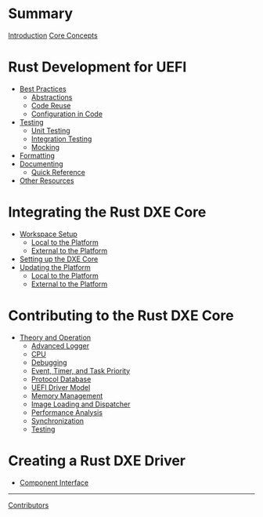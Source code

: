 # Summary

[Introduction](introduction.md)
[Core Concepts](concepts.md)

# Rust Development for UEFI
- [Best Practices](dev/principles.md)
  - [Abstractions](dev/principles/abstractions.md)
  - [Code Reuse](dev/principles/reuse.md)
  - [Configuration in Code](dev/principles/config.md)
- [Testing](dev/testing.md)
  - [Unit Testing](dev/testing/unit.md)
  - [Integration Testing](dev/testing/integration.md)
  - [Mocking]()
- [Formatting](dev/formatting.md)
- [Documenting](dev/documenting.md)
  - [Quick Reference](dev/documenting/reference.md)
- [Other Resources](dev/other.md)

# Integrating the Rust DXE Core

- [Workspace Setup](integrate/workspace.md)
  - [Local to the Platform](integrate/compile_local.md)
  - [External to the Platform](integrate/compile_external.md)
- [Setting up the DXE Core](integrate/dxe_core.md)
- [Updating the Platform](integrate/platform.md)
  - [Local to the Platform](integrate/platform_local.md)
  - [External to the Platform](integrate/platform_external.md)

# Contributing to the Rust DXE Core

- [Theory and Operation](dxe_core/operation.md)
  - [Advanced Logger]()
  - [CPU]()
  - [Debugging]()
  - [Event, Timer, and Task Priority](dxe_core/events.md)
  - [Protocol Database](dxe_core/protocol_database.md)
  - [UEFI Driver Model](dxe_core/driver_model.md)
  - [Memory Management]()
  - [Image Loading and Dispatcher](dxe_core/image_and_dispatcher.md)
  - [Performance Analysis]()
  - [Synchronization](dxe_core/synchronization.md)
  - [Testing]()

# Creating a Rust DXE Driver
- [Component Interface](driver/interface.md)

-----------
[Contributors](misc/contributors.md)
